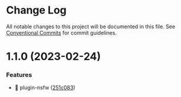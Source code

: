 # Change Log

All notable changes to this project will be documented in this file.
See [Conventional Commits](https://conventionalcommits.org) for commit guidelines.

# 1.1.0 (2023-02-24)

### Features

- 🎸 plugin-nsfw ([251c083](https://github.com/meetqy/eagleuse/commit/251c0831cf1e4faf62ff929a10b100614e51019d))
